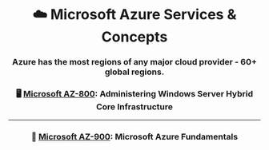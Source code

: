 <div align='center'>

# ☁️ Microsoft Azure Services & Concepts
### Azure has the most regions of any major cloud provider - 60+ global regions.



### 🖥️ [Microsoft AZ-800](https://learn.microsoft.com/en-us/certifications/exams/az-800): Administering Windows Server Hybrid Core Infrastructure

- - -

### 🧱 [Microsoft AZ-900](az-900-index.md): Microsoft Azure Fundamentals



</div>
